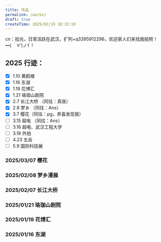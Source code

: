 ```yaml
---
title: 作品
permalink: /works/
draft: true
createTime: 2025/02/19 18:32:10
---
```


cn：拾光，日常活跃在武汉，扩列+q3395912296，欢迎家人们来找我拍照！━(*｀∀´*)ノ亻!

## 2025 行迹：
- [x] 1.10 黄鹤楼
- [x] 1.16 东湖
- [x] 1.19 花博汇
- [x] 1.21 珞珈山剧院
- [x] 2.7 长江大桥 （同往：真夜）
- [x] 2.8 梦乡 （同往：Ans）
- [x] 3.7 樱花（同往：pg，恭喜发现我）
- [ ] 3.15 超电 （同往：Ans）
- [ ] 3.16 超电、武汉工程大学
- [ ] 3.18 外拍
- [ ] 4.23 五岳
- [ ] 5.9 国防科技展

### 2025/03/07 樱花
<ImageCard
    image="https://oss.ajohn.top/works/2025-03-07/DSC_2193.webp"
    title="素瓣映晴空"
    description="照片中的樱花摄于武汉市洪山区武汉科技大学黄家湖校区。蓝天如幕映琼枝，素瓣轻盈展逸姿。嫩蕊微黄添韵致，清风漫舞报春时。"
    href="/"
    author="AJohn"
    date="2025/03/07"
    />

<CardGrid>
<ImageCard
    image="https://oss.ajohn.top/works/2025-03-07/DSC_2252.webp"
    title="樱花步道的温馨瞬间"
    description="照片中的樱花摄于武汉市洪山区武汉科技大学黄家湖校区。在樱花盛放的步道旁，洁白的樱花如云朵般挂满枝头。几位行人或坐或行，享受着春日时光。长椅上，人们安静休憩；步道中，一位大人陪伴着孩子骑车，大手轻扶，满是呵护。周围柳树泛绿，绿草如茵，整个画面温馨又惬意，洋溢着春日的美好与宁静 。"
    href="/"
    author="AJohn"
    date="2025/03/07"
    />
    <ImageCard
    image="https://oss.ajohn.top/works/2025-03-07/DSC_2229.webp"
    title="钟塔・春樱之约"
    description="照片中的樱花摄于武汉市洪山区武汉科技大学黄家湖校区。画面中，淡粉色的樱花枝桠舒展，花朵星星点点。背景是一座白色钟塔，钟面清晰，时间仿佛在此刻凝固。塔顶的格栅结构简洁现代，与柔美樱花相映成趣，在浅灰天空的衬托下，营造出一种静谧而浪漫的春日氛围 。"
    href="/"
    author="AJohn"
    date="2025/03/07"
    />
    <ImageCard
    image="https://oss.ajohn.top/works/2025-03-07/DSC_2230.webp"
    title="浅粉盈枝春意浓"
    description="照片中的樱花摄于武汉市洪山区武汉科技大学黄家湖校区。盛开的樱花，枝头繁花簇拥，洁白中透着淡粉，细长的花蕊点缀着金黄花粉。背景蓝天朦胧，衬托出前景花朵的清晰艳丽，尽显春日烂漫与生机。"
    href="/"
    author="AJohn"
    date="2025/03/07"
    />
    <ImageCard
    image="https://oss.ajohn.top/works/2025-03-07/DSC_2236.webp"
    title="粉樱漫舞春光里"
    description="照片中的樱花摄于武汉市洪山区武汉科技大学黄家湖校区。蓝天为幕，粉樱满树。细碎的樱花如繁星般缀满枝头，微风似无形的舞者，轻拂而过，引得花瓣纷纷扬扬，似在漫舞。那淡雅的粉色，洋溢着春日的温柔与浪漫，尽显生机与美好。"
    href="/"
    author="AJohn"
    date="2025/03/07"
    />
</CardGrid>

<ImageCard
    image="https://oss.ajohn.top/works/2025-03-07/DSC_2186.webp"
    title="粉樱闹春"
    description="照片中的樱花摄于武汉市洪山区武汉科技大学黄家湖校区。画面中，粉樱绽放枝头，如云似霞 。淡粉色的花朵密密匝匝，在蓝天的映衬下显得格外明艳，樱花在春日里肆意盛开，传递出浓浓的春意与生机。"
    href="/"
    author="AJohn"
    date="2025/03/07"
    />



### 2025/02/08 梦乡漫展
<CardGrid>
    <ImageCard
    image="https://oss.ajohn.top/works/2025-02-08/DSC_2105.webp"
    title="明日方舟-史尔特尔"
    description="照片摄于武汉市国际博览中心暨梦乡漫展。神秘的萨卡兹少女史尔特尔，或因矿石病影响导致缺失性记忆障碍，其情况在矿石病病理中也极其少见，现于罗德岛接受治疗中。在测试过程中展现出了原因不详的强大战斗能力，很快成为了作战干员。"
    href="/"
    author="AJohn"
    date="2025/02/08"
    />
    <ImageCard
    image="https://oss.ajohn.top/works/2025-02-08/DSC_2159.webp"
    title="第五人格-红夫人-应许之日"
    description="照片摄于武汉市国际博览中心暨梦乡漫展。“你会获得你想要的，十字架为此作证。”"
    href="/"
    author="AJohn"
    date="2025/02/08"
    />
    <ImageCard
    image="https://oss.ajohn.top/works/2025-02-08/DSC_1723.webp"
    title="第五人格-艾玛·伍兹-兰闺惊梦"
    description="照片摄于武汉市国际博览中心暨梦乡漫展。“时光是回忆的最佳滤镜，在一切都未发生前。”"
    href="/"
    author="AJohn"
    date="2025/02/08"
    />
    <ImageCard
    image="https://oss.ajohn.top/works/2025-02-08/DSC_1596.webp"
    title="少女前线-SPR A3G"
    description="照片摄于武汉市国际博览中心暨梦乡漫展。不太喜欢运动，大多数时候会在一个地点“监视”着某些东西很长时间，最喜欢“监视”的是指挥官。对待任务时为了注重效率，没有命令时不会耐心等待命令，容易擅自行动按自己方式处理问题。"
    href="/"
    author="AJohn"
    date="2025/02/08"
    />
    <ImageCard
    image="https://oss.ajohn.top/works/2025-02-08/DSC_1600.webp"
    title="少女前线-SPR A3G"
    description="照片摄于武汉市国际博览中心暨梦乡漫展。不太喜欢运动，大多数时候会在一个地点“监视”着某些东西很长时间，最喜欢“监视”的是指挥官。对待任务时为了注重效率，没有命令时不会耐心等待命令，容易擅自行动按自己方式处理问题。"
    href="/"
    author="AJohn"
    date="2025/02/08"
    />
    <ImageCard
    image="https://oss.ajohn.top/works/2025-02-08/DSC_1465.webp"
    title="原神-魈"
    description="照片摄于武汉市国际博览中心暨梦乡漫展。“你我相识已久，像平时一般相处便是，无需费心劳神。不过，此处僻静安宁，还能将荻花洲美景尽收眼底…倒也只有你能找到这样的地方。这株清心赠予你，若是用于装点住处，想必也能为你增添几许沁凉。”"
    href="/"
    author="AJohn"
    date="2025/02/08"
    />
</CardGrid>

### 2025/02/07 长江大桥
<ImageCard
    image="https://oss.ajohn.top/works/2025-02-07/DSC_1215.webp"
    title="武汉长江大桥：跨越天堑的钢铁脊梁"
    description="照片中的长江大桥位于武汉市汉阳江滩公园附近。武汉长江大桥如一条巨龙横卧长江之上，雄伟的桥身由坚实的桥墩支撑，斜拉索有序排列，尽显现代建筑的力量美感。远处高楼林立，映衬着大桥的壮丽身姿。它不仅是武汉重要的交通枢纽，更是这座城市的标志性建筑，承载着历史的厚重，见证着武汉的发展与繁荣 。"
    href="/"
    author="AJohn"
    date="2025/01/21"
    />
<ImageCard
    image="https://oss.ajohn.top/works/2025-02-07/DSC_1322.webp"
    title="穿梭光影：轨道列车的都市行程"
    description="照片中的列车属于武汉市轨道交通5号线。在城市的半封闭轨道廊道中，一列现代感十足的列车正缓缓驶入。车身以白色为主色调，红色线条点缀其间，显得时尚又醒目。轨道两侧是规整的设施，远处高楼林立，列车仿佛是连接城市各处的纽带，承载着人们的日常出行，也见证着城市的蓬勃发展与不息活力。"
    href="/"
    author="AJohn"
    date="2025/01/21"
    />

### 2025/01/21 珞珈山剧院
<ImageCard
    image="https://oss.ajohn.top/works/2025-01-21/DSC_0989.webp"
    title="弦上的和声盛宴"
    description="照片中的舞台位于武汉市武昌区珞狮路84号附近珞珈山剧院。舞台之上，一群身着正装的演奏者端坐于椅。手中的小提琴、大提琴在光影交错间被轻轻拨弄、拉响，如灵动的精灵在琴弦上跳跃。他们沉浸于音乐的世界，周围静谧无声，唯有悠扬弦音潺潺流淌，似在诉说着一个个动人的故事，编织出一场沉浸式的听觉盛宴 。"
    href="/"
    author="AJohn"
    date="2025/01/21"
    />

### 2025/01/19 花博汇
<ImageCard
    image="https://oss.ajohn.top/works/2025-01-19/DSC_0913.webp"
    title="蜂恋牡丹"
    description="照片中的花朵摄于武汉市蔡甸区花博汇。一朵硕大而艳丽的深粉牡丹尽情绽放，层层叠叠的花瓣如华丽的舞裙。金黄的花蕊在中心闪耀，一只蜜蜂被其芬芳吸引，正绕花飞舞，展现出牡丹的雍容华贵与勃勃生机。"
    href="/"
    author="AJohn"
    date="2025/01/19"
    />
<CardGrid>
    <ImageCard
    image="https://oss.ajohn.top/works/2025-01-19/DSC_0919.webp"
    title="晨露中的金盏花"
    description="照片中的花朵摄于武汉市蔡甸区花博汇。清晨，点点露珠挂在明艳的金盏花瓣上，宛如晶莹的玉珠。在翠绿叶片的衬托下，金盏花显得愈发娇艳夺目，仿佛是大自然在一夜之间精心雕琢的杰作，散发着清新而又蓬勃的生命力。"
    href="/"
    author="AJohn"
    date="2025/01/19"
    />
</CardGrid>

### 2025/01/16 东湖
<ImageCard
    image="https://oss.ajohn.top/works/2025-01-16/DSC_0704.webp"
    title="乘舟东湖，共赴飞鸟之约"
    description="照片中的游船位于武汉市武昌区东湖。在武汉东湖这片澄澈的水域上，一艘古雅的游船悠然前行，划破平静的湖面，激起层层涟漪。成群的飞鸟追逐着游船，时而振翅高飞，时而低掠水面，与游船一同构成了一幅灵动而和谐的自然画卷 。四周的湖岸树木林立，为这方天地增添了几分静谧与诗意，让人沉浸于东湖独有的宁静与美好之中。"
    href="/"
    author="AJohn"
    date="2025/01/19"
    />
<!-- <CardGrid>
    <ImageCard
    image="https://oss.ajohn.top/works/2025-01-19/DSC_0919.webp"
    title="晨露中的金盏花"
    description="照片中的花朵摄于武汉市蔡甸区花博汇。清晨，点点露珠挂在明艳的金盏花瓣上，宛如晶莹的玉珠。在翠绿叶片的衬托下，金盏花显得愈发娇艳夺目，仿佛是大自然在一夜之间精心雕琢的杰作，散发着清新而又蓬勃的生命力。"
    href="/"
    author="AJohn"
    date="2025/01/19"
    />
</CardGrid> -->



<!-- <CardGrid>
    <ImageCard
    image="https://cdn.jsdelivr.net/gh/zzyAJohn/Works-Image/2025-01-21/DSC_0989.webp"
    title="弦上的和声盛宴"
    description="照片中的火车位于武汉市武昌区珞狮路84号附近珞珈山剧院。舞台之上，一群身着正装的演奏者端坐于椅。手中的小提琴、大提琴在光影交错间被轻轻拨弄、拉响，如灵动的精灵在琴弦上跳跃。他们沉浸于音乐的世界，周围静谧无声，唯有悠扬弦音潺潺流淌，似在诉说着一个个动人的故事，编织出一场沉浸式的听觉盛宴 。"
    href="/"
    author="AJohn"
    date="2025/01/19"
    />
</CardGrid> -->

<!-- ## 野生动物 -->

<!-- ## 夜景摄影 -->

<!-- ## 旅行摄影 -->


